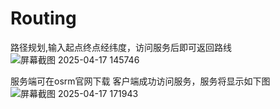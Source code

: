 # Routing
路径规划,输入起点终点经纬度，访问服务后即可返回路线
![屏幕截图 2025-04-17 145746](https://github.com/user-attachments/assets/e6cc5857-564d-4587-b2b4-a97f09679592)

服务端可在osrm官网下载
客户端成功访问服务，服务将显示如下图![屏幕截图 2025-04-17 171943](https://github.com/user-attachments/assets/a59a10cb-d059-423e-92c8-708652253182)
